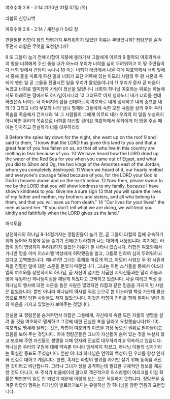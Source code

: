 여호수아 2:8 - 2:14 
2010년 01월 07일 (목)

라합의 신앙고백



여호수아 2:8 - 2:14 / 새찬송가 542 장


관찰질문
라합이 왕의 명령까지 두려워하지 않았던 이유는 무엇입니까?
정탐꾼을 숨겨주면서 라합은 무엇을 요청합니까?

8 또 그들이 눕기 전에 라합이 지붕에 올라가서 그들에게 이르러  9 말하되 여호와께서 이 땅을 너희에게 주신 줄을 내가 아노라 우리가 너희를 심히 두려워하고 이 땅 주민들이 다 너희 앞에서 간담이 녹나니  10 이는 너희가 애굽에서 나올 때에 여호와께서 너희 앞에서 홍해 물을 마르게 하신 일과 너희가 요단 저쪽에 있는 아모리 사람의 두 왕 시혼과 옥에게 행한 일 곧 그들을 전멸시킨 일을 우리가 들었음이니라  11 우리가 듣자 곧 마음이 녹았고 너희로 말미암아 사람이 정신을 잃었나니 너희의 하나님 여호와는 위로는 하늘에서도 아래로는 땅에서도 하나님이시니라  12 그러므로 이제 청하노니 내가 너희를 선대하였은즉 너희도 내 아버지의 집을 선대하도록 여호와로 내게 맹세하고 내게 증표를 내라  13 그리고 나의 부모와 나의 남녀 형제와 그들에게 속한 모든 사람을 살려 주어 우리 목숨을 죽음에서 건져내라  14 그 사람들이 그에게 이르되 네가 우리의 이 일을 누설하지 아니하면 우리의 목숨으로 너희를 대신할 것이요 여호와께서 우리에게 이 땅을 주실 때에는 인자하고 진실하게 너를 대우하리라 


8 Before the spies lay down for the night, she went up on the roof  9 and said to them, "I know that the LORD has given this land to you and that a great fear of you has fallen on us, so that all who live in this country are melting in fear because of you.  10 We have heard how the LORD dried up the water of the Red Sea for you when you came out of Egypt, and what you did to Sihon and Og, the two kings of the Amorites east of the Jordan, whom you completely destroyed.  11 When we heard of it, our hearts melted and everyone's courage failed because of you, for the LORD your God is God in heaven above and on the earth below.  12 Now then, please swear to me by the LORD that you will show kindness to my family, because I have shown kindness to you. Give me a sure sign  13 that you will spare the lives of my father and mother, my brothers and sisters, and all who belong to them, and that you will save us from death."   14 "Our lives for your lives!" the men assured her. "If you don't tell what we are doing, we will treat you kindly and faithfully when the LORD gives us the land."

해석도움





상천하지의 하나님
8-14절까지는 정탐꾼들이 눕기 전, 곧 그들이 라합의 집에 유숙하기 위해 들어와 지붕에 몸을 숨기기 전에(2:1) 라합과 나눈 대화의 내용입니다.  여기에는 라합이 왕의 명령까지 두려워하지 않았던 이유가 잘 나타나 있습니다.  라합은 여호와께서 가나안 땅을 이미 이스라엘 백성에게 허락했음을 알고, 그들로 인하여 심히 두려워하고있다고 고백했습니다.  왜냐하면 그녀는 홍해를 마르게 하고, 아모리 사람으 두 왕 시혼과 옥을 진멸한 일에 대한 소문을 듣었기 때문입니다.  그녀는 이런 소식들을 통해서 이스라엘의 여호와를 상천하지의 하나님, 곧 자신이 섬기는 저급한 지역신들과는 달리 하늘과 땅에 유일하신 하나님이심을 깨닫게 되었다고 고백하고 있습니다.  사실 여리고 백성 중 하나님의 행사에 대한 소문을 들은 사람은 많았지만 라합과 같은 믿음을 가지게 된 사람은 없었습니다.  뿐만 아니라 하나님의 역사를 직접 눈으로 본 이스라엘 백성 가운데 볼신앙으로 멸망 당한 사람들도 적지 않았습니다.  이것은 라합이 진리를 향해 얼마나 열린 귀와 마음을 가지고 있었는지 보여주는 것입니다.

진실한 표
정탐꾼을 숨겨주면서 라합은 그들에게, 자신에게 속한 모든 자들의 생명을 살려 줄 것을 여호와로 맹세하고 그것에 대한 진실한 표를 달라고 요청했습니다(12-13).  여호와로 맹세해 달라는 것은, 라합이 여호와의 이름을 가장 높으신 권위로 받아들이고 있음을 보여 주는 것입니다.  이에 정탐꾼들은 그녀가 자신들이 숨어 있는 것을 누설치 않고 보호해 주면 자신들도 생명을 다해 인자와 진실로 대우하리라고 약속하고 있습니다.  하나님은 우리의 구원에 대해 약속뿐 아니라 맹세까지 하셨고, 하나님 아들의 십자가라는 확실한 증표도 주셨습니다.  뿐만 아니라 하나님은 언약의 백성이 된 우리를 항상 인자와 진실로 대하고 계십니다.  한편, 혹자는 라합의 행위를 자기만 살기 위해 동족을 배신한 것이라고 비난합니다.  그러나 그녀가 성을 공격하는데 필요한 구체적인 정보를 제공한 것도 아니고, 또 주석가 비클레이의 말대로 객관적으로 이스라엘이 여리고를 이길 확률은 백만분의 일도 안 되었기 때문에 이렇게 보는 것은 적절하지 못합니다.  정탐꾼을 숨겨준 라합의 행위는 이기심의 발로라기보다는 유일하신 참 하나님을 향한 믿음의 표현입니다.